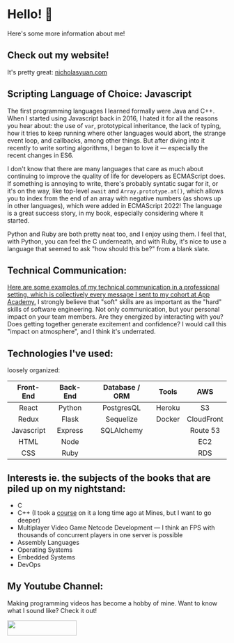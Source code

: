 # Hello! 👋

Here's some more information about me!

## Check out my website!

It's pretty great: [nicholasyuan.com](https://nicholasyuan.com)

## Scripting Language of Choice: Javascript

The first programming languages I learned formally were Java and C++. When I started using Javascript back in 2016, I hated it for all the reasons you hear about: the use of `var`, prototypical inheritance, the lack of typing, how it tries to keep running where other languages would abort, the strange event loop, and callbacks, among other things. But after diving into it recently to write sorting algorithms, I began to love it — especially the recent changes in ES6. 

I don't know that there are many languages that care as much about continuing to improve the quality of life for developers as ECMAScript does. If something is annoying to write, there's probably syntatic sugar for it, or it's on the way, like top-level `await` and `Array.prototype.at()`, which allows you to index from the end of an array with negative numbers (as shows up in other languages), which were added in ECMAScript 2022! The language is a great success story, in my book, especially considering where it started.

Python and Ruby are both pretty neat too, and I enjoy using them. I feel that, with Python, you can feel the C underneath, and with Ruby, it's nice to use a language that seemed to ask "how should this be?" from a blank slate.

## Technical Communication:

[Here are some examples of my technical communication in a professional setting, which is collectively every message I sent to my cohort at App Academy.](./technical-communication/README.md) I strongly believe that "soft" skills are as important as the "hard" skills of software engineering. Not only communication, but your personal impact on your team members. Are they energized by interacting with you? Does getting together generate excitement and confidence? I would call this "impact on atmosphere", and I think it's underrated.

## Technologies I've used:

loosely organized: 

| Front-End | Back-End | Database / ORM  | Tools | AWS |
| :---:     | :---:    |   :---:         |     :---:  | :-: |
|  React    |  Python  |  PostgresQL     |  Heroku    | S3 |
| Redux     | Flask    |  Sequelize       |  Docker    |  CloudFront  |
|Javascript | Express  |  SQLAlchemy      |           |  Route 53  |
|   HTML    | Node     |                  |           |    EC2  |
|   CSS     |  Ruby    |                  |           |  RDS   |


## Interests ie. the subjects of the books that are piled up on my nightstand:

- C
- C++    (I took a [course](https://cs-courses.mines.edu/csci261/syllabus.html) on it a long time ago at Mines, but I want to go deeper)
- Multiplayer Video Game Netcode Development — I think an FPS with thousands of concurrent players in one server is possible
- Assembly Languages
- Operating Systems
- Embedded Systems
- DevOps

## My Youtube Channel:

Making programming videos has become a hobby of mine. Want to know what I sound like? Check it out! 



[<img src="https://user-images.githubusercontent.com/18235032/177591183-dfe008f7-c6d0-42c0-99e9-7e54e3f9a56e.png" width="158.8" height="35.6">](https://www.youtube.com/channel/UCQ8zpKUgDCSxUDXbHfxwy4A)
